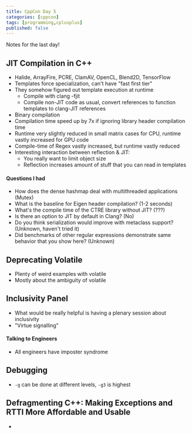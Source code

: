 ```yaml
---
title: CppCon Day 5
categories: [cppcon]
tags: [programming,cplusplus]
published: false
---
```

Notes for the last day!

## JIT Compilation in C++
-  Halide, ArrayFire, PCRE, ClamAV, OpenCL, Blend2D, TensorFlow
-  Templates force specialization, can't have "fast first tier"
-  They somehow figured out template execution at runtime
   -  Compile with clang -fjit
   -  Compile non-JIT code as usual, convert references to function templates
      to clang-JIT references
-  Binary compilation
-  Compilation time speed up by 7x if ignoring library header compilation time
-  Runtime very slightly reduced in small matrix cases for CPU, runtime vastly
   increased for GPU code
-  Compile-time of Regex vastly increased, but runtime vastly reduced
-  Interesting interaction between reflection & JIT:
   -  You really want to limit object size
   -  Reflection increases amount of stuff that you can read in templates

#### Questions I had
-  How does the dense hashmap deal with multithreaded applications (Mutex)
-  What is the baseline for Eigen header compilation? (1-2 seconds)
-  What's the compile time of the CTRE library without JIT? (???)
-  Is there an option to JIT by default in Clang? (No)
-  Do you think serialization would improve with metaclass support? (Unknown,
   haven't tried it)
-  Did benchmarks of other regular expressions demonstrate same behavior that you
   show here? (Unknown)

## Deprecating Volatile
-  Plenty of weird examples with volatile
-  Mostly about the ambiguity of volatile

## Inclusivity Panel
-  What would be really helpful is having a plenary session about inclusivity
-  "Virtue signalling"

#### Talking to Engineers
-  All engineers have imposter syndrome

## Debugging
-  `-g` can be done at different levels, `-g3` is highest

## Defragmenting C++: Making Exceptions and RTTI More Affordable and Usable
-  

